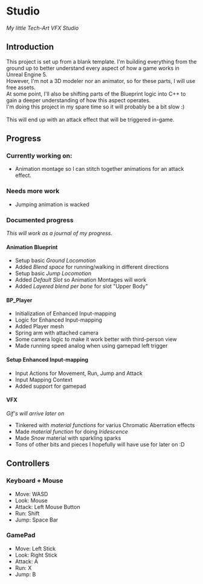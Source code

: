 # Studio
_My little Tech-Art VFX Studio_
## Introduction
This project is set up from a blank template. I'm building everything from the ground up to better understand every aspect of how a game works in Unreal Engine 5.<br> 
However, I'm not a 3D modeler nor an animator, so for these parts, I will use free assets.<br> 
At some point, I'll also be shifting parts of the Blueprint logic into C++ to gain a deeper understanding of how this aspect operates. <br> 
I'm doing this project in my spare time so it will probably be a bit slow :) <br>
<br> 
This will end up with an attack effect that will be triggered in-game.

## Progress

### Currently working on:
* Animation montage so I can stitch together animations for an attack effect.

### Needs more work
* Jumping animation is wacked 

### Documented progress
_This will work as a journal of my progress._

#### Animation Blueprint
* Setup basic _Ground Locomotion_
* Added _Blend space_ for running/walking in different directions 
* Setup basic _Jump Locomotion_
* Added _Default Slot_ so Animation Montages will work
* Added _Layered blend per bone_ for slot "Upper Body" 

#### BP_Player
* Initialization of Enhanced Input-mapping
* Logic for Enhanced Input-mapping
* Added Player mesh
* Spring arm with attached camera
* Some camera logic to make it work better with third-person view
* Made running speed analog when using gamepad left trigger

#### Setup Enhanced Input-mapping
* Input Actions for Movement, Run, Jump and Attack
* Input Mapping Context
* Added support for gamepad

#### VFX
_Gif's will arrive later on_
* Tinkered with _material functions_ for varius Chromatic Aberration effects
* Made _material function_ for doing _Iridescence_
* Made _Snow_ material with sparkling sparks
* Tons of other bits and pieces I hopefully will have use for later on :D


## Controllers

### Keyboard + Mouse

* Move: WASD
* Look: Mouse
* Attack: Left Mouse Button
* Run: Shift
* Jump: Space Bar


### GamePad

* Move: Left Stick
* Look: Right Stick
* Attack: A
* Run: X
* Jump: B
